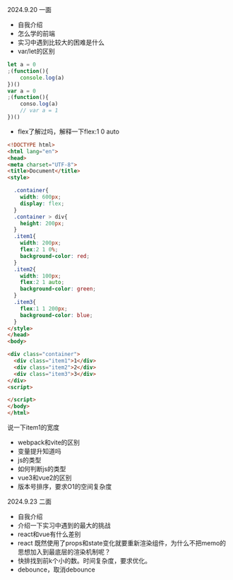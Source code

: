 2024.9.20 一面
- 自我介绍
- 怎么学的前端
- 实习中遇到比较大的困难是什么
- var/let的区别
```js
let a = 0
;(function(){
    console.log(a)
})()
var a = 0
;(function(){
	conso.log(a)
	// var a = 1
})()
```
- flex了解过吗，解释一下flex:1 0 auto
```html
<!DOCTYPE html>
<html lang="en">
<head>
<meta charset="UTF-8">
<title>Document</title>
<style>

  .container{
    width: 600px;
    display: flex;
  }
  .container > div{
    height: 200px;
  }
  .item1{
    width: 200px;
    flex:2 1 0%;
    background-color: red;
  }
  .item2{
    width: 100px;
    flex:2 1 auto;
    background-color: green;
  }
  .item3{
    flex:1 1 200px;
    background-color: blue;
  }
</style>
</head>
<body>

<div class="container">
  <div class="item1">1</div>
  <div class="item2">2</div>
  <div class="item3">3</div>
</div>
<script>

</script>
</body>
</html>
```
说一下item1的宽度
- webpack和vite的区别
- 变量提升知道吗
- js的类型
- 如何判断js的类型
- vue3和vue2的区别
- 版本号排序，要求O1的空间复杂度


2024.9.23 二面
- 自我介绍
- 介绍一下实习中遇到的最大的挑战
- react和vue有什么差别
- react 既然使用了props和state变化就要重新渲染组件，为什么不把memo的思想加入到最底层的渲染机制呢？
- 快排找到前k个小的数。时间复杂度，要求优化。
- debounce，取消debounce